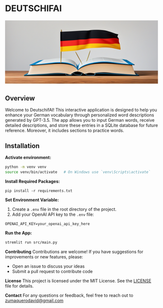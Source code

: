 # DEUTSCHIFAI

![image](data/images/logo.png)

## Overview
Welcome to DeutschifAI! This interactive application is designed to help you enhance your German vocabulary through personalized word descriptions generated by GPT-3.5. The app allows you to input German words, receive detailed descriptions, and store these entries in a SQLite database for future reference. Moreover, it includes sections to practice words.

## Installation

**Activate environment:**
```bash
python -m venv venv
source venv/bin/activate   # On Windows use `venv\Scripts\activate`
```
**Install Required Packages:**
```
pip install -r requirements.txt
```

**Set Environment Variable:**

1. Create a `.env` file in the root directory of the project.
2. Add your OpenAI API key to the `.env` file:
```
OPENAI_API_KEY=your_openai_api_key_here
```

**Run the App:**
```bash
stremlit run src/main.py
```

**Contributing**
Contributions are welcome! If you have suggestions for improvements or new features, please:
* Open an issue to discuss your ideas
* Submit a pull request to contribute code

**License**
This project is licensed under the MIT License. See the [LICENSE](LICENSE) file for details.

**Contact**
For any questions or feedback, feel free to reach out to [zumaquerodavid@gmail.com](zumaquerodavid@gmail.com)
